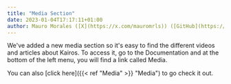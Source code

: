 ```yaml
---
title: "Media Section"
date: 2023-01-04T17:17:11+01:00
author: Mauro Morales ([X](https://x.com/mauromrls)) ([GitHub](https://github.com/mauromorales))
---
```


We've added a new media section so it's easy to find the different videos and articles about Kairos. To access it, go to the Documentation and at the bottom of the left menu, you will find a link called Media.

You can also [click here]({{< ref "Media" >}} "Media") to go check it out.
